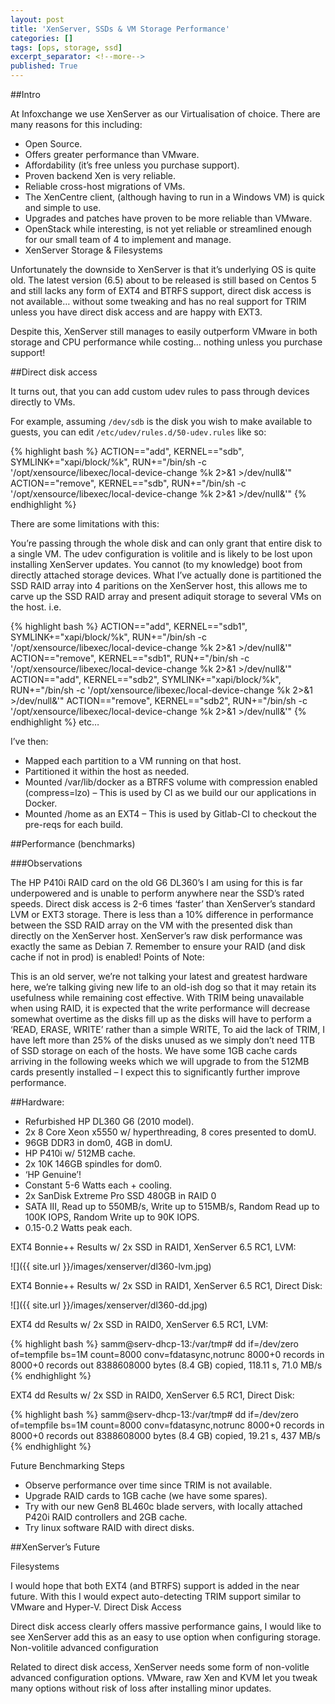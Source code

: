 ```yaml
---
layout: post
title: 'XenServer, SSDs & VM Storage Performance'
categories: []
tags: [ops, storage, ssd]
excerpt_separator: <!--more-->
published: True
---
```


##Intro

At Infoxchange we use XenServer as our Virtualisation of choice.
There are many reasons for this including:

* Open Source.
* Offers greater performance than VMware.
* Affordability (it’s free unless you purchase support).
* Proven backend Xen is very reliable.
* Reliable cross-host migrations of VMs.
* The XenCentre client, (although having to run in a Windows VM) is quick and simple to use.
* Upgrades and patches have proven to be more reliable than VMware.
* OpenStack while interesting, is not yet reliable or streamlined enough for our small team of 4 to implement and manage.
* XenServer Storage & Filesystems

Unfortunately the downside to XenServer is that it’s underlying OS is quite old.
The latest version (6.5) about to be released is still based on Centos 5 and still lacks any form of EXT4 and BTRFS support, direct disk access is not available… without some tweaking and has no real support for TRIM unless you have direct disk access and are happy with EXT3.

Despite this, XenServer still manages to easily outperform VMware in both storage and CPU performance while costing… nothing unless you purchase support!

<!--more-->

##Direct disk access

It turns out, that you can add custom udev rules to pass through devices directly to VMs.

For example, assuming `/dev/sdb` is the disk you wish to make available to guests, you can edit `/etc/udev/rules.d/50-udev.rules` like so:

{% highlight bash %}
ACTION=="add", KERNEL=="sdb", SYMLINK+="xapi/block/%k", RUN+="/bin/sh -c '/opt/xensource/libexec/local-device-change %k 2>&1 >/dev/null&'"
ACTION=="remove", KERNEL=="sdb", RUN+="/bin/sh -c '/opt/xensource/libexec/local-device-change %k 2>&1 >/dev/null&'"
{% endhighlight %}

There are some limitations with this:

You’re passing through the whole disk and can only grant that entire disk to a single VM.
The udev configuration is volitile and is likely to be lost upon installing XenServer updates.
You cannot (to my knowledge) boot from directly attached storage devices.
What I’ve actually done is partitioned the SSD RAID array into 4 paritions on the XenServer host, this allows me to carve up the SSD RAID array and present adiquit storage to several VMs on the host.
i.e.

{% highlight bash %}
ACTION=="add", KERNEL=="sdb1", SYMLINK+="xapi/block/%k", RUN+="/bin/sh -c '/opt/xensource/libexec/local-device-change %k 2>&1 >/dev/null&'"
ACTION=="remove", KERNEL=="sdb1", RUN+="/bin/sh -c '/opt/xensource/libexec/local-device-change %k 2>&1 >/dev/null&'"
ACTION=="add", KERNEL=="sdb2", SYMLINK+="xapi/block/%k", RUN+="/bin/sh -c '/opt/xensource/libexec/local-device-change %k 2>&1 >/dev/null&'"
ACTION=="remove", KERNEL=="sdb2", RUN+="/bin/sh -c '/opt/xensource/libexec/local-device-change %k 2>&1 >/dev/null&'"
{% endhighlight %}
etc…

I’ve then:

* Mapped each partition to a VM running on that host.
* Partitioned it within the host as needed.
* Mounted /var/lib/docker as a BTRFS volume with compression enabled (compress=lzo) – This is used by CI as we build our our applications in Docker.
* Mounted /home as an EXT4 – This is used by Gitlab-CI to checkout the pre-reqs for each build.


##Performance (benchmarks)

###Observations

The HP P410i RAID card on the old G6 DL360’s I am using for this is far underpowered and is unable to perform anywhere near the SSD’s rated speeds.
Direct disk access is 2-6 times ‘faster’ than XenServer’s standard LVM or EXT3 storage.
There is less than a 10% difference in performance between the SSD RAID array on the VM with the presented disk than directly on the XenServer host.
XenServer’s raw disk performance was exactly the same as Debian 7.
Remember to ensure your RAID (and disk cache if not in prod) is enabled!
Points of Note:

This is an old server, we’re not talking your latest and greatest hardware here, we’re talking giving new life to an old-ish dog so that it may retain its usefulness while remaining cost effective.
With TRIM being unavailable when using RAID, it is expected that the write performance will decrease somewhat overtime as the disks fill up as the disks will have to perform a ‘READ, ERASE, WRITE’ rather than a simple WRITE, To aid the lack of TRIM, I have left more than 25% of the disks unused as we simply don’t need 1TB of SSD storage on each of the hosts.
We have some 1GB cache cards arriving in the following weeks which we will upgrade to from the 512MB cards presently installed – I expect this to significantly further improve performance.

##Hardware:

* Refurbished HP DL360 G6 (2010 model).
* 2x 8 Core Xeon x5550 w/ hyperthreading, 8 cores presented to domU.
* 96GB DDR3 in dom0, 4GB in domU.
* HP P410i w/ 512MB cache.
* 2x 10K 146GB spindles for dom0.
* ‘HP Genuine’!
* Constant 5-6 Watts each + cooling.
* 2x SanDisk Extreme Pro SSD 480GB in RAID 0
* SATA III, Read up to 550MB/s, Write up to 515MB/s, Random Read up to 100K IOPS, Random Write up to 90K IOPS.
* 0.15-0.2 Watts peak each.


EXT4 Bonnie++ Results w/ 2x SSD in RAID1, XenServer 6.5 RC1, LVM:

![]({{ site.url }}/images/xenserver/dl360-lvm.jpg)

EXT4 Bonnie++ Results w/ 2x SSD in RAID1, XenServer 6.5 RC1, Direct Disk:

![]({{ site.url }}/images/xenserver/dl360-dd.jpg)

EXT4 dd Results w/ 2x SSD in RAID0, XenServer 6.5 RC1, LVM:

{% highlight bash %}
samm@serv-dhcp-13:/var/tmp# dd if=/dev/zero of=tempfile bs=1M count=8000 conv=fdatasync,notrunc
 8000+0 records in
 8000+0 records out
 8388608000 bytes (8.4 GB) copied, 118.11 s, 71.0 MB/s
{% endhighlight %}

EXT4 dd Results w/ 2x SSD in RAID0, XenServer 6.5 RC1, Direct Disk:


{% highlight bash %}
samm@serv-dhcp-13:/var/tmp# dd if=/dev/zero of=tempfile bs=1M count=8000 conv=fdatasync,notrunc
 8000+0 records in
 8000+0 records out
 8388608000 bytes (8.4 GB) copied, 19.21 s, 437 MB/s
{% endhighlight %}

Future Benchmarking Steps

* Observe performance over time since TRIM is not available.
* Upgrade RAID cards to 1GB cache (we have some spares).
* Try with our new Gen8 BL460c blade servers, with locally attached P420i RAID controllers and 2GB cache.
* Try linux software RAID with direct disks.

##XenServer’s Future

Filesystems

I would hope that both EXT4 (and BTRFS) support is added in the near future.
With this I would expect auto-detecting TRIM support similar to VMware and Hyper-V.
Direct Disk Access

Direct disk access clearly offers massive performance gains, I would like to see XenServer add this as an easy to use option when configuring storage.
Non-volitile advanced configuration

Related to direct disk access, XenServer needs some form of non-volitle advanced configuration options.
VMware, raw Xen and KVM let you tweak many options without risk of loss after installing minor updates.
